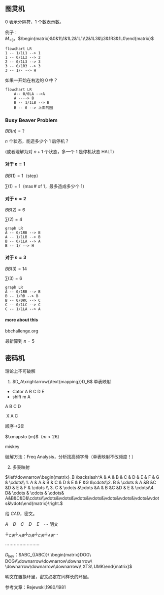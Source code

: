 ## 图灵机

$0$ 表示分隔符，$1$ 个数表示数。

例子：$M_{+3}$，$\begin{matrix}&0&1\\1&1L2&1L1\\2&1L3&\\3&1R3&1L0\end{matrix}$

```mermaid
flowchart LR
1 -- 1/1L1 --> 1
1 -- 0/1L2 --> 2
2 -- 0/1L3 --> 3
3 -- 0/1R3 --> 3
3 -- 1/- --> H
```



如果一开始在右边的 $0$ 中？



```mermaid
flowchart LR
    A-- 0/0LA -->A
    A ----> B
    B -- 1/1LB --> B
    B -- 0 --> 上面的图
```

### Busy Beaver Problem

$BB(n)=?$

$n$ 个状态，能造多少个 $1$ 后停机？

(或者理解为对 $n+1$ 个状态，多一个 $1$ 是停机状态 $\text{HALT}$)

#### 对于 $n=1$ 

$BB(1)=1$（$\text{step}$）

$\sum(1)=1$（$\max \#\ \text{of}$ $1$，最多造成多少个 $1$）

#### 对于 $n=2$ 

$BB(2)=6$

$\sum(2)=4$

```mermaid
graph LR
A -- 0/1RB --> B
A -- 1/1LB --> B
B -- 0/1LA --> A
B -- 1/ --> H
```

#### 对于 $n=3$

$BB(3)=14$

$\sum(3)=6$

```mermaid
graph LR
A -- 0/1RB --> B
B -- 1/RB --> B
B -- 0/0RC --> C
C -- 0/1LC --> C
C -- 1/1LA --> A
```

#### more about this

bbchallenge.org

最新算到 $n=5$

## 密码机

理论上不可破解

1. $D_A\xrightarrow{\text{mapping}}D_B$ 单表映射

- Cator    A B C D E
- shift m            A

A B C D

​    X A C

顺序$\rightarrow$$26!$

$\xmapsto {m}$（$m<26$）

miskey

破解方法：$\text{Freq Analysis}$，分析找高频字母（单表映射不改频度！）

2. 多表映射

$\left\downarrow\begin{matrix}_B \backslash^A & A & B & C & D & E & F & G & \cdots\\ 1. A & A & B & C & D & E & F &G &\cdots\\2. B & \cdots & A &B &C &D & E & F & \cdots \\ 3. C & \cdots &\cdots &A & B &C &D & E & \cdots\\4. D& \cdots & \cdots & \cdots& A&B&C&D&\cdots\\\vdots&\vdots&\vdots&\vdots&\vdots&\vdots&\vdots&\vdots&\vdots\end{matrix}\right.$



给 $CAD$，密文。

$A\ \ \ \ B\ \ \ \ C\ \ \ \ D\ \ \ \ E\ \ \ \ \cdots$ 明文

$\downarrow_{C表}\downarrow_{A表}\downarrow_{D表}\downarrow_{C表}\downarrow_{A表}\cdots$

$\cdots\cdots\cdots\cdots\cdots\cdots\cdots\cdots$

$D_{\text{key}}$：$ABC_{(ABC)}\ \begin{matrix}DOG\ DOG\\\downarrow\downarrow\downarrow\ \downarrow\downarrow\downarrow\\ XTS\ UMK\end{matrix}$

明文在置换环里，密文必定在同样长的环里。



参考文章：Rejewski,1980/1981